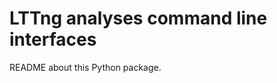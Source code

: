 LTTng analyses command line interfaces
======================================

README about this Python package.
